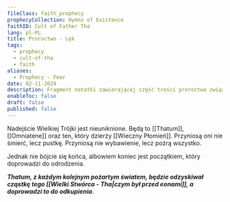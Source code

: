 ```yaml
---
fileClass: faith_prophecy
prophecyCollection: Hymns of Existence
faithID: Cult of Father Tha
lang: pl-PL
title: Proroctwo - Lęk
tags:
  - prophecy
  - cult-of-tha
  - faith
aliases:
  - Prophecy - Fear
date: 02-11-2024
description: Fragment notatki zawierającej część treści proroctwa związanego z Kultem Wielkiego Tha.
enableToc: false
draft: false
published: false
---
```

Nadejście Wielkiej Trójki jest nieuniknione. Będą to [[Thatum]], [[Omniatene]] oraz ten, który dzierży [[Wieczny Płomień]]. Przyniosą oni nie śmierć, lecz pustkę. Przyniosą nie wybawienie, lecz pożrą wszystko.

Jednak nie bójcie się końca, albowiem koniec jest początkiem, który doprowadzi do odrodzenia.

***Thatum, z każdym kolejnym pożartym światem, będzie odzyskiwał cząstkę tego [[Wielki Stwórca - Tha|czym był przed eonami]], a doprowadzi to do odkupienia***.




